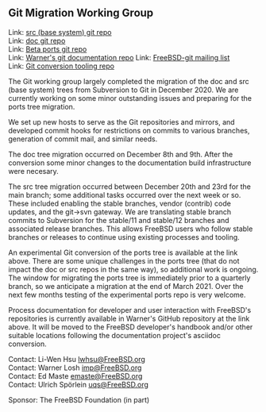 ## Git Migration Working Group ##

Link: [src (base system) git repo](https://cgit.FreeBSD.org/src)  
Link: [doc git repo](https://cgit.FreeBSD.org/doc)  
Link: [Beta ports git repo](https://cgit-dev.FreeBSD.org/ports)  
Link: [Warner's git documentation repo](https://github.com/bsdimp/freebsd-git-docs)
Link: [FreeBSD-git mailing list](https://lists.freebsd.org/mailman/listinfo/freebsd-git)  
Link: [Git conversion tooling repo](https://github.com/freebsd/git_conv)  

The Git working group largely completed the migration of the doc and src
(base system) trees from Subversion to Git in December 2020.  We are currently
working on some minor outstanding issues and preparing for the ports tree
migration.

We set up new hosts to serve as the Git repositories and mirrors, and developed
commit hooks for restrictions on commits to various branches, generation of
commit mail, and similar needs.

The doc tree migration occurred on December 8th and 9th.  After the conversion
some minor changes to the documentation build infrastructure were necesary.

The src tree migration occurred between December 20th and 23rd for the main
branch; some additional tasks occurred over the next week or so.  These
included enabling the stable branches, vendor (contrib) code updates, and
the git->svn gateway.  We are translating stable branch commits to Subversion
for the stable/11 and stable/12 branches and associated release branches.  This
allows FreeBSD users who follow stable branches or releases to continue using
existing processes and tooling.

An experimental Git conversion of the ports tree is available at the link
above.  There are some unique challenges in the ports tree (that do not impact
the doc or src repos in the same way), so additional work is ongoing.  The
window for migrating the ports tree is immediately prior to a quarterly
branch, so we anticipate a migration at the end of March 2021.  Over the next
few months testing of the experimental ports repo is very welcome.

Process documentation for developer and user interaction with FreeBSD's
repositories is currently available in Warner's GitHub repository at the link
above.  It will be moved to the FreeBSD developer's handbook and/or other
suitable locations following the documentation project's asciidoc conversion.

Contact: Li-Wen Hsu <lwhsu@FreeBSD.org>  
Contact: Warner Losh <imp@FreeBSD.org>  
Contact: Ed Maste <emaste@FreeBSD.org>  
Contact: Ulrich Spörlein <uqs@FreeBSD.org>  

Sponsor: The FreeBSD Foundation (in part)
